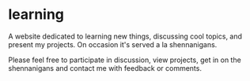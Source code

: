 # learning
A website dedicated to learning new things, discussing cool topics, and present my projects. On occasion it's served a la shennanigans.

Please feel free to participate in discussion, view projects, get in on the shennanigans and contact me with feedback or comments. 
